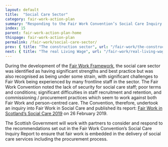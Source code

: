 ```yaml
---
layout: default
title:  "Social Care Sector"
category: fair-work-action-plan
summary: "Responding to the Fair Work Convention’s Social Care Inquiry recommendations."
index: 15
parent: fair-work-action-plan-home
thispage: fair-work-action-plan
permalink: /fair-work/social-care-sector/
prev: { title: "The construction sector", url: "/fair-work/the-construction-sector/" }
next: { title: "The real Living Wage", url: "/fair-work/real-living-wage/" }
---
```


During the development of the [Fair Work Framework](https://www.fairworkconvention.scot/the-fair-work-framework/), the social care sector was identified as having significant strengths and best practice but was also recognised as being under some strain, with significant challenges to Fair Work being experienced by many frontline staff in the sector.  The Fair Work Convention noted the lack of security for social care staff; poor terms and conditions; significant difficulties in staff recruitment and retention, and commissioning / procurement practices which seem to work against both Fair Work and person-centred care. The Convention, therefore, undertook an inquiry into Fair Work in Social Care and published its report: [Fair Work in Scotland’s Social Care 2019](https://www.fairworkconvention.scot/our-report-on-fair-work-in-social-care/) on 26 February 2019. 

The Scottish Government will work with partners to consider and respond to the recommendations set out in the Fair Work Convention’s Social Care Inquiry Report to ensure that fair work is embedded in the delivery of social care services including the procurement process.   
